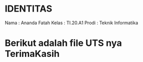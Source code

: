 # IDENTITAS

Nama  : Ananda Fatah
Kelas : TI.20.A1
Prodi : Teknik Informatika

# Berikut adalah file UTS nya TerimaKasih

